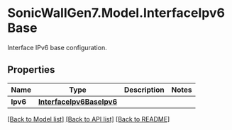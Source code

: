 # SonicWallGen7.Model.InterfaceIpv6Base
Interface IPv6 base configuration.

## Properties

Name | Type | Description | Notes
------------ | ------------- | ------------- | -------------
**Ipv6** | [**InterfaceIpv6BaseIpv6**](InterfaceIpv6BaseIpv6.md) |  | 

[[Back to Model list]](../README.md#documentation-for-models) [[Back to API list]](../README.md#documentation-for-api-endpoints) [[Back to README]](../README.md)


